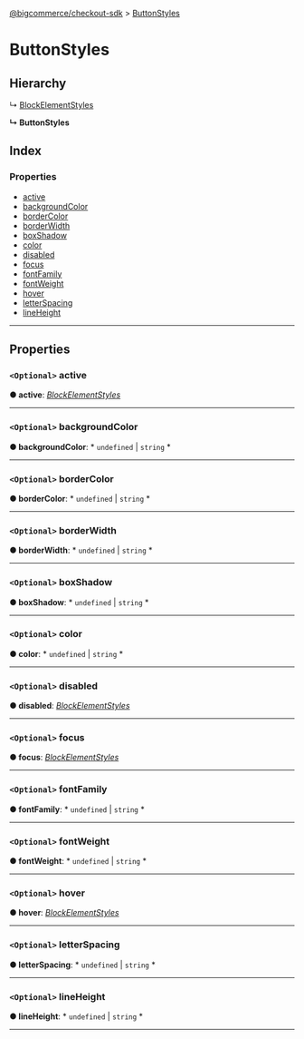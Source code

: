 [@bigcommerce/checkout-sdk](../README.md) > [ButtonStyles](../interfaces/buttonstyles.md)

# ButtonStyles

## Hierarchy

↳  [BlockElementStyles](blockelementstyles.md)

**↳ ButtonStyles**

## Index

### Properties

* [active](buttonstyles.md#active)
* [backgroundColor](buttonstyles.md#backgroundcolor)
* [borderColor](buttonstyles.md#bordercolor)
* [borderWidth](buttonstyles.md#borderwidth)
* [boxShadow](buttonstyles.md#boxshadow)
* [color](buttonstyles.md#color)
* [disabled](buttonstyles.md#disabled)
* [focus](buttonstyles.md#focus)
* [fontFamily](buttonstyles.md#fontfamily)
* [fontWeight](buttonstyles.md#fontweight)
* [hover](buttonstyles.md#hover)
* [letterSpacing](buttonstyles.md#letterspacing)
* [lineHeight](buttonstyles.md#lineheight)

---

## Properties

<a id="active"></a>

### `<Optional>` active

**● active**: *[BlockElementStyles](blockelementstyles.md)*

___
<a id="backgroundcolor"></a>

### `<Optional>` backgroundColor

**● backgroundColor**: * `undefined` &#124; `string`
*

___
<a id="bordercolor"></a>

### `<Optional>` borderColor

**● borderColor**: * `undefined` &#124; `string`
*

___
<a id="borderwidth"></a>

### `<Optional>` borderWidth

**● borderWidth**: * `undefined` &#124; `string`
*

___
<a id="boxshadow"></a>

### `<Optional>` boxShadow

**● boxShadow**: * `undefined` &#124; `string`
*

___
<a id="color"></a>

### `<Optional>` color

**● color**: * `undefined` &#124; `string`
*

___
<a id="disabled"></a>

### `<Optional>` disabled

**● disabled**: *[BlockElementStyles](blockelementstyles.md)*

___
<a id="focus"></a>

### `<Optional>` focus

**● focus**: *[BlockElementStyles](blockelementstyles.md)*

___
<a id="fontfamily"></a>

### `<Optional>` fontFamily

**● fontFamily**: * `undefined` &#124; `string`
*

___
<a id="fontweight"></a>

### `<Optional>` fontWeight

**● fontWeight**: * `undefined` &#124; `string`
*

___
<a id="hover"></a>

### `<Optional>` hover

**● hover**: *[BlockElementStyles](blockelementstyles.md)*

___
<a id="letterspacing"></a>

### `<Optional>` letterSpacing

**● letterSpacing**: * `undefined` &#124; `string`
*

___
<a id="lineheight"></a>

### `<Optional>` lineHeight

**● lineHeight**: * `undefined` &#124; `string`
*

___

